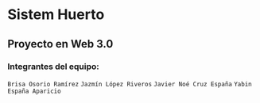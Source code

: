 # Sistem Huerto
## Proyecto en Web 3.0
### Integrantes del equipo:
`Brisa Osorio Ramírez`
`Jazmín López Riveros`
`Javier Noé Cruz España`
`Yabin España Aparicio`
